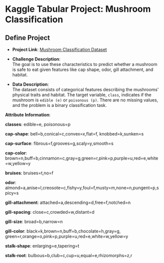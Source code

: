 # Kaggle Tabular Project: Mushroom Classification

## Define Project

- **Project Link**: [Mushroom Classification Dataset](https://www.kaggle.com/datasets/uciml/mushroom-classification/data)

- **Challenge Description**:  
  The goal is to use these characteristics to predict whether a mushroom is safe to eat given features like cap shape, odor, gill attachment, and habitat.

- **Data Description**:  
  The dataset consists of categorical features describing the mushrooms' physical traits and habitat. The target variable, `class`, indicates if the mushroom is `edible (e)` or `poisonous (p)`. There are no missing values, and the problem is a binary classification task.



**Attribute Information**:

**classes**: edible=e, poisonous=p

**cap-shape**: bell=b,conical=c,convex=x,flat=f, knobbed=k,sunken=s

**cap-surface**: fibrous=f,grooves=g,scaly=y,smooth=s

**cap-color**: brown=n,buff=b,cinnamon=c,gray=g,green=r,pink=p,purple=u,red=e,white=w,yellow=y

**bruises**: bruises=t,no=f

**odor**: almond=a,anise=l,creosote=c,fishy=y,foul=f,musty=m,none=n,pungent=p,spicy=s

**gill-attachment**: attached=a,descending=d,free=f,notched=n

**gill-spacing**: close=c,crowded=w,distant=d

**gill-size**: broad=b,narrow=n

**gill-color**: black=k,brown=n,buff=b,chocolate=h,gray=g, green=r,orange=o,pink=p,purple=u,red=e,white=w,yellow=y

**stalk-shape**: enlarging=e,tapering=t

**stalk-root**: bulbous=b,club=c,cup=u,equal=e,rhizomorphs=z,r
